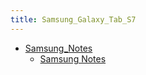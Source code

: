 ```yaml
---
title: Samsung_Galaxy_Tab_S7
---
```



- [Samsung_Notes](./Samsung_Notes/index.md)
    - [Samsung Notes](/d/2022/01/07/ノートアプリ_Samsung_Notes_を使ってみた.md)





